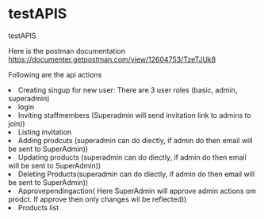 # testAPIS
testAPIS

Here is the postman documentation https://documenter.getpostman.com/view/12604753/TzeTJUk8

Following are the api actions

<li>Creating singup for new user: There are 3 user roles (basic, admin, superadmin)</li>
<li>login</li>
<li>Inviting staffmembers (Superadmin will send invitation link to admins to join))</li>
<li>Listing invitation</li>
<li>Adding prodcuts (superadmin can do diectly, if admin do then email will be sent to SuperAdmin))</li>
<li>Updating products (superadmin can do diectly, if admin do then email will be sent to SuperAdmin))</li>
<li>Deleting Products(superadmin can do diectly, if admin do then email will be sent to SuperAdmin))</li>
<li>Approvependingaction( Here SuperAdmin will approve admin actions om prodct. If approve then only changes wil be reflected))</li>
<li>Products list</li>
</ol>


